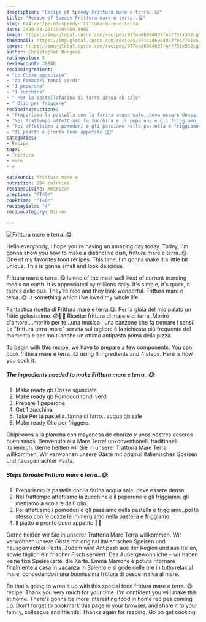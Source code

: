 ```yaml
---
description: "Recipe of Speedy Frittura mare e terra..😋"
title: "Recipe of Speedy Frittura mare e terra..😋"
slug: 674-recipe-of-speedy-frittura-mare-e-terra
date: 2020-08-20T19:04:59.690Z
image: https://img-global.cpcdn.com/recipes/9774ad6904037fe4/751x532cq70/frittura-mare-e-terra😋-recipe-main-photo.jpg
thumbnail: https://img-global.cpcdn.com/recipes/9774ad6904037fe4/751x532cq70/frittura-mare-e-terra😋-recipe-main-photo.jpg
cover: https://img-global.cpcdn.com/recipes/9774ad6904037fe4/751x532cq70/frittura-mare-e-terra😋-recipe-main-photo.jpg
author: Christopher Burgess
ratingvalue: 5
reviewcount: 28846
recipeingredient:
- "qb Cozze sgusciate"
- "qb Pomodori tondi verdi"
- "1 peperone"
- "1 zucchina"
- " Per la pastellafarina di farro acqua qb sale"
- " Olio per friggere"
recipeinstructions:
- "Prepariamo la pastella con la farina acqua sale..deve essere densa.."
- "Nel frattempo affettiamo la zucchina e il peperone e gli friggiamo. gli mettiamo a scolare dall&#39; olio."
- "Poi affettiamo i pomodori e gli passiamo nella pastella e friggiamo..poi lo stesso con le cozze le immergiamo nella pastella e friggiamo."
- "Il piatto è pronto buon appetito 🙋😊"
categories:
- Recipe
tags:
- frittura
- mare
- e

katakunci: frittura mare e 
nutrition: 294 calories
recipecuisine: American
preptime: "PT40M"
cooktime: "PT48M"
recipeyield: "4"
recipecategory: Dinner

---
```



![Frittura mare e terra..😋](https://img-global.cpcdn.com/recipes/9774ad6904037fe4/751x532cq70/frittura-mare-e-terra😋-recipe-main-photo.jpg)

Hello everybody, I hope you're having an amazing day today. Today, I'm gonna show you how to make a distinctive dish, frittura mare e terra..😋. One of my favorites food recipes. This time, I'm gonna make it a little bit unique. This is gonna smell and look delicious.

Frittura mare e terra..😋 is one of the most well liked of current trending meals on earth. It is appreciated by millions daily. It's simple, it's quick, it tastes delicious. They're nice and they look wonderful. Frittura mare e terra..😋 is something which I've loved my whole life.

Fantastica ricetta di Frittura mare e terra.😋. Per la gioia del mio palato un fritto golosissimo. 😱👏👏 Ricetta: frittura di mare e di terra. Morirò d&#39;amore….morirò per te…una musica , una canzone che fa tremare i sensi. La &#34;frittura terra-mare&#34; servita sul tagliere è la richiesta più frequente del momento e per molti anche un ottimo antipasto prima della pizza.


To begin with this recipe, we have to prepare a few components. You can cook frittura mare e terra..😋 using 6 ingredients and 4 steps. Here is how you cook it.

<!--inarticleads1-->

##### The ingredients needed to make Frittura mare e terra..😋:

1. Make ready qb Cozze sgusciate
1. Make ready qb Pomodori tondi verdi
1. Prepare 1 peperone
1. Get 1 zucchina
1. Take  Per la pastella..farina di farro.. acqua qb sale
1. Make ready  Olio per friggere.


Chipirones a la plancha con mayonesa de chorizo y unos postres caseros buenísimos. Benvenuto alla Mare Terra! unkonventionell. traditionell. italienisch. Gerne heißen wir Sie in unserer Trattoria Mare Terra willkommen. Wir verwöhnen unsere Gäste mit original italienischen Speisen und hausgemachter Pasta. 

<!--inarticleads2-->

##### Steps to make Frittura mare e terra..😋:

1. Prepariamo la pastella con la farina acqua sale..deve essere densa..
1. Nel frattempo affettiamo la zucchina e il peperone e gli friggiamo. gli mettiamo a scolare dall&#39; olio.
1. Poi affettiamo i pomodori e gli passiamo nella pastella e friggiamo..poi lo stesso con le cozze le immergiamo nella pastella e friggiamo.
1. Il piatto è pronto buon appetito 🙋😊


Gerne heißen wir Sie in unserer Trattoria Mare Terra willkommen. Wir verwöhnen unsere Gäste mit original italienischen Speisen und hausgemachter Pasta. Zudem wird Antipasti aus der Region und aus Italien, sowie täglich ein frischer Fisch serviert. Das Außergewöhnliche - wir haben keine fixe Speisekarte, die Karte. Emma Marrone è potuta ritornare finalmente a casa in vacanza in Salento e si gode delle ore in tutto relax al mare, concedendosi una buonissima frittura di pesce in riva al mare. 

So that's going to wrap it up with this special food frittura mare e terra..😋 recipe. Thank you very much for your time. I'm confident you will make this at home. There's gonna be more interesting food in home recipes coming up. Don't forget to bookmark this page in your browser, and share it to your family, colleague and friends. Thanks again for reading. Go on get cooking!
